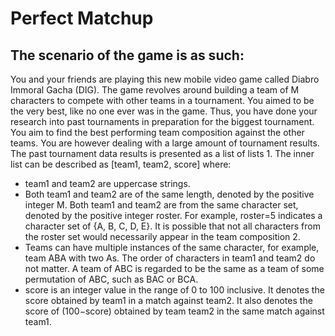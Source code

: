 # Perfect Matchup
## The scenario of the game is as such:
You and your friends are playing this new mobile video game called Diabro Immoral Gacha (DIG). 
The game revolves around building a team of M characters to compete with other teams in a tournament. You aimed to be the very best, like no one ever was in the game. Thus, you have done your research into past tournaments in preparation for the biggest tournament. You aim to find the best performing team composition against the other teams. You are however dealing with a large amount of tournament results.
The past tournament data results is presented as a list of lists 1. The inner list can be described as [team1, team2, score] where: 
 - team1 and team2 are uppercase strings. 
 -  Both team1 and team2 are of the same length, denoted by the positive integer M. Both team1 and team2 are from the same character set, denoted by the positive integer roster. For example, roster=5 indicates a character set of {A, B, C, D, E}. It is possible that not all characters from the roster set would necessarily appear in the team composition 2. 
 -  Teams can have multiple instances of the same character, for example, team ABA with two As. The order of characters in team1 and team2 do not matter. A team of ABC is regarded to be the same as a team of some permutation of ABC, such as BAC or BCA. 
 - score is an integer value in the range of 0 to 100 inclusive. It denotes the score obtained by team1 in a match against team2. It also denotes the score of (100−score) obtained by team team2 in the same match against team1.
